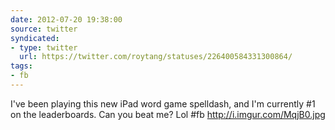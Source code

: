 ```yaml
---
date: 2012-07-20 19:38:00
source: twitter
syndicated:
- type: twitter
  url: https://twitter.com/roytang/statuses/226400584331300864/
tags:
- fb
---
```


I've been playing this new iPad word game spelldash, and I'm currently #1 on the leaderboards. Can you beat me? Lol #fb http://i.imgur.com/MqjB0.jpg